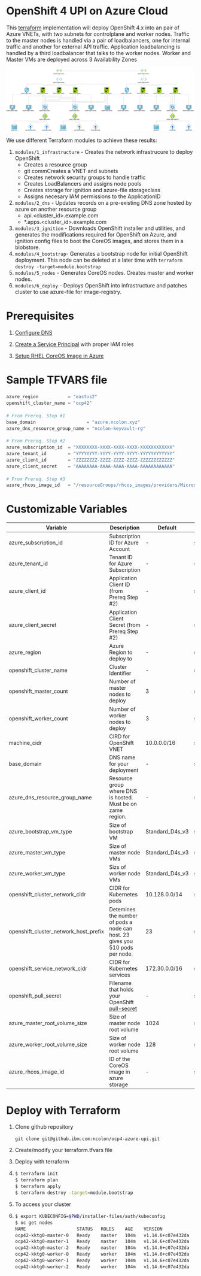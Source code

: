 # OpenShift 4 UPI on Azure Cloud

This [terraform](terraform.io) implementation will deploy OpenShift 4.x into an pair of Azure VNETs, with two subnets for controlplane and worker nodes.  Traffic to the master nodes is handled via a pair of loadbalancers, one for internal traffic and another for external API traffic.  Application loadbalancing is handled by a third loadbalancer that talks to the worker nodes.  Worker and Master VMs are deployed across 3 Availability Zones

![Topology](./media/topology.svg) 



We use different Terraform modules to achieve these results:

1. `modules/1_infrastructure` - Creates the network infrastrucure to deploy OpenShift
   * Creates a resource group	
   * git commCreates a VNET and subnets
   * Creates network security groups to handle traffic
   * Creates LoadBalancers and assigns node pools
   * Creates storage for ignition and azure-file storageclass
   * Assigns necesary IAM permissions to the ApplicationID
2. `modules/2_dns` - Updates records on a pre-existing DNS zone hosted by azure on another resource group
   * api.<cluster_id>.example.com
   * *.apps.<cluster_id>.example.com
3. `modules/3_ignition` - Downloads OpenShift installer and utilities, and generates the modifications required for OpenShift on Azure, and ignition config files to boot the CoreOS images, and stores them in a blobstore.
4. `modules/4_bootstrap`- Generates a bootstrap node for initial OpenShift deployment.  This node can be deleted at a later time with `terraform destroy -target=module.bootstrap`
5. `modules/5_nodes` - Generates CoreOS nodes.  Creates master and worker nodes.
6. `modules/6_deploy` - Deploys OpenShift into infrastructure and patches cluster to use azure-file for image-registry.



# Prerequisites

1.  [Configure DNS](https://github.com/openshift/installer/blob/d0f7654bc4a0cf73392371962aef68cd9552b5dd/docs/user/azure/dnszone.md) 

2. [Create a Service Principal](https://github.com/openshift/installer/blob/d0f7654bc4a0cf73392371962aef68cd9552b5dd/docs/user/azure/credentials.md) with proper IAM roles

3. [Setup RHEL CoreOS Image in Azure](https://github.com/openshift/installer/blob/d0f7654bc4a0cf73392371962aef68cd9552b5dd/docs/user/azure/install.md#setup-your-red-hat-enterprise-linux-coreos-images)

   

# Sample TFVARS file

```terraform
azure_region           = "eastus2"
openshift_cluster_name = "ocp42"

# From Prereq. Step #1
base_domain                   = "azure.ncolon.xyz"
azure_dns_resource_group_name = "ncolon-keyvault-rg"

# From Prereq. Step #2
azure_subscription_id  = "XXXXXXXX-XXXX-XXXX-XXXX-XXXXXXXXXXXX"
azure_tenant_id        = "YYYYYYYY-YYYY-YYYY-YYYY-YYYYYYYYYYYY"
azure_client_id        = "ZZZZZZZZ-ZZZZ-ZZZZ-ZZZZ-ZZZZZZZZZZZZ"
azure_client_secret    = "AAAAAAAA-AAAA-AAAA-AAAA-AAAAAAAAAAAA"

# From Prereq. Step #3
azure_rhcos_image_id   = "/resourceGroups/rhcos_images/providers/Microsoft.Compute/images/rhcostestimage"
```



# Customizable Variables

| Variable                              | Description                                                  | Default         | Type   |
| ------------------------------------- | ------------------------------------------------------------ | --------------- | ------ |
| azure_subscription_id                 | Subscription ID for Azure Account                            | -               | string |
| azure_tenant_id                       | Tenant ID for Azure Subscription                             | -               | string |
| azure_client_id                       | Application Client ID (from Prereq Step #2)                  | -               | string |
| azure_client_secret                   | Application Client Secret (from Prereq Step #2)              | -               | string |
| azure_region                          | Azure Region to deploy to                                    | -               | string |
| openshift_cluster_name                | Cluster Identifier                                           | -               | string |
| openshift_master_count                | Number of master nodes to deploy                             | 3               | string |
| openshift_worker_count                | Number of worker nodes to deploy                             | 3               | string |
| machine_cidr                          | CIRD for OpenShift VNET                                      | 10.0.0.0/16     | string |
| base_domain                           | DNS name for your deployment                                 | -               | string |
| azure_dns_resource_group_name         | Resource group where DNS is hosted.  Must be on zame region. | -               | string |
| azure_bootstrap_vm_type               | Size of bootstrap VM                                         | Standard_D4s_v3 | string |
| azure_master_vm_type                  | Size of master node VMs                                      | Standard_D4s_v3 | string |
| azure_worker_vm_type                  | Sizs of worker node VMs                                      | Standard_D4s_v3 | string |
| openshift_cluster_network_cidr        | CIDR for Kubernetes pods                                     | 10.128.0.0/14   | string |
| openshift_cluster_network_host_prefix | Detemines the number of pods a node can host.  23 gives you 510 pods per node. | 23              | string |
| openshift_service_network_cidr        | CIDR for Kubernetes services                                 | 172.30.0.0/16   | string |
| openshift_pull_secret                 | Filename that holds your OpenShift [pull-secret](https://cloud.redhat.com/openshift/install/azure/installer-provisioned) | -               | string |
| azure_master_root_volume_size         | Size of master node root volume                              | 1024            | string |
| azure_worker_root_volume_size         | Size of worker node root volume                              | 128             | string |
| azure_rhcos_image_id                  | ID of the CoreOS image in azure storage                      | -               | string |



# Deploy with Terraform

1. Clone github repository

    `git clone git@github.ibm.com:ncolon/ocp4-azure-upi.git`

2. Create/modify your terraform.tfvars file

3. Deploy with terraform

4. ```bash
   $ terraform init
   $ terraform plan
   $ terraform apply
   $ terraform destroy -target=module.bootstrap
   ```

4.  To access your cluster

5. ```bash
   $ export KUBECONFIG=$PWD/installer-files/auth/kubeconfig
   $ oc get nodes
   NAME                   STATUS   ROLES    AGE    VERSION
   ocp42-kktg0-master-0   Ready    master   104m   v1.14.6+c07e432da
   ocp42-kktg0-master-1   Ready    master   104m   v1.14.6+c07e432da
   ocp42-kktg0-master-2   Ready    master   104m   v1.14.6+c07e432da
   ocp42-kktg0-worker-0   Ready    worker   104m   v1.14.6+c07e432da
   ocp42-kktg0-worker-1   Ready    worker   104m   v1.14.6+c07e432da
   ocp42-kktg0-worker-2   Ready    worker   104m   v1.14.6+c07e432da
   ```